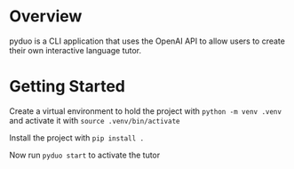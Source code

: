 # Overview

pyduo is a CLI application that uses the OpenAI API to allow users to create their own interactive language tutor.

# Getting Started

 Create a virtual environment to hold the project with `python -m venv .venv` and activate it with `source .venv/bin/activate`
 
 Install the project with `pip install .`

Now run `pyduo start` to activate the tutor

